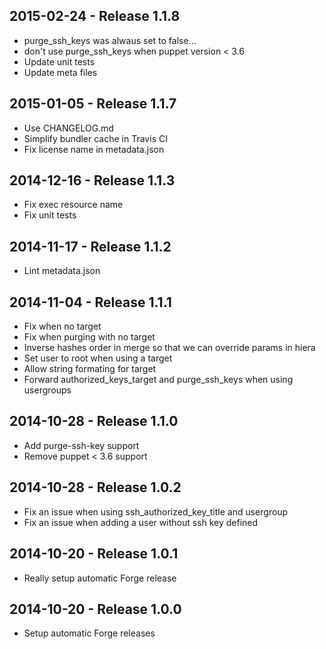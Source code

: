 ## 2015-02-24 - Release 1.1.8

- purge_ssh_keys was alwaus set to false...
- don't use purge_ssh_keys when puppet version < 3.6
- Update unit tests
- Update meta files

## 2015-01-05 - Release 1.1.7

- Use CHANGELOG.md
- Simplify bundler cache in Travis CI
- Fix license name in metadata.json

## 2014-12-16 - Release 1.1.3

- Fix exec resource name
- Fix unit tests

## 2014-11-17 - Release 1.1.2

- Lint metadata.json

## 2014-11-04 - Release 1.1.1

- Fix when no target
- Fix when purging with no target
- Inverse hashes order in merge so that we can override params in hiera
- Set user to root when using a target
- Allow string formating for target
- Forward authorized_keys_target and purge_ssh_keys when using usergroups

## 2014-10-28 - Release 1.1.0

- Add purge-ssh-key support
- Remove puppet < 3.6 support

## 2014-10-28 - Release 1.0.2

- Fix an issue when using ssh_authorized_key_title and usergroup
- Fix an issue when adding a user without ssh key defined

## 2014-10-20 - Release 1.0.1

- Really setup automatic Forge release

## 2014-10-20 - Release 1.0.0

- Setup automatic Forge releases
